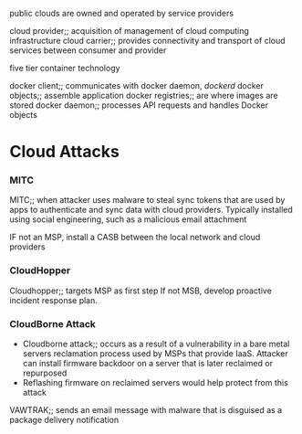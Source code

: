 
public clouds are owned and operated by service providers

cloud provider;; acquisition of management of cloud computing infrastructure
cloud carrier;; provides connectivity and transport of cloud services between consumer and provider

five tier container technology

docker client;; communicates with docker daemon, *dockerd*
docker objects;; assemble application 
docker registries;; are where images are stored
docker daemon;; processes API requests and handles Docker objects

# Cloud Attacks
### MITC 
MITC;; when attacker uses malware to steal sync tokens that are used by apps to authenticate and sync data with cloud providers. Typically installed using social engineering, such as a malicious email attachment

IF not an MSP, install a CASB between the local network and cloud providers
### CloudHopper
Cloudhopper;; targets MSP as first step If not MSB, develop proactive incident response plan. 
### CloudBorne Attack
- Cloudborne attack;; occurs as a result of a vulnerability in a bare metal servers reclamation process used by MSPs that provide IaaS. Attacker can install firmware backdoor on a  server that is later reclaimed or repurposed 
- Reflashing firmware on reclaimed servers would help protect from this attack

VAWTRAK;; sends an email message with malware that is disguised as a package delivery notification